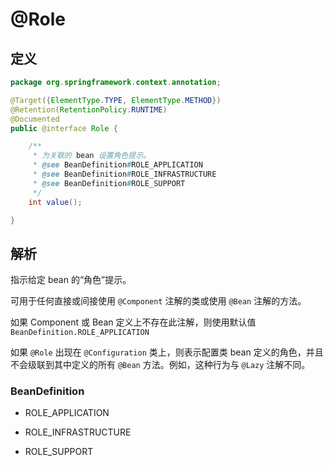 # @Role

## 定义

```java
package org.springframework.context.annotation;

@Target({ElementType.TYPE, ElementType.METHOD})
@Retention(RetentionPolicy.RUNTIME)
@Documented
public @interface Role {

    /**
     * 为关联的 bean 设置角色提示。
     * @see BeanDefinition#ROLE_APPLICATION
     * @see BeanDefinition#ROLE_INFRASTRUCTURE
     * @see BeanDefinition#ROLE_SUPPORT
     */
    int value();

}
```

## 解析

指示给定 bean 的“角色”提示。

可用于任何直接或间接使用 `@Component` 注解的类或使用 `@Bean` 注解的方法。

如果 Component 或 Bean 定义上不存在此注解，则使用默认值 `BeanDefinition.ROLE_APPLICATION`

如果 `@Role` 出现在 `@Configuration` 类上，则表示配置类 bean 定义的角色，并且不会级联到其中定义的所有 `@Bean` 方法。例如，这种行为与 `@Lazy` 注解不同。

### BeanDefinition

* ROLE\_APPLICATION

* ROLE\_INFRASTRUCTURE

* ROLE\_SUPPORT




